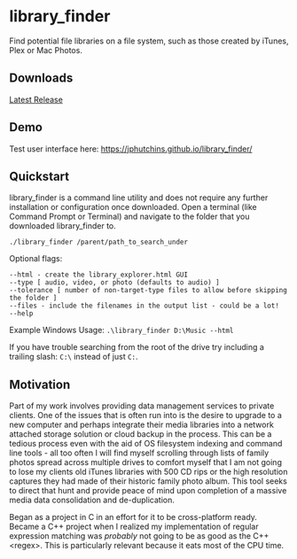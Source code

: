 # library_finder
Find potential file libraries on a file system, such as those created by iTunes, Plex or Mac Photos.
## Downloads
[Latest Release](https://github.com/JPHutchins/library_finder/releases)
## Demo
Test user interface here: https://jphutchins.github.io/library_finder/
## Quickstart
library_finder is a command line utility and does not require any further installation or configuration once downloaded. Open a terminal (like Command Prompt or Terminal) and navigate to the folder that you downloaded library_finder to.
```
./library_finder /parent/path_to_search_under
```
Optional flags: 
```
--html - create the library_explorer.html GUI
--type [ audio, video, or photo (defaults to audio) ]
--tolerance [ number of non-target-type files to allow before skipping the folder ]
--files - include the filenames in the output list - could be a lot!
--help
```

Example Windows Usage: `.\library_finder D:\Music --html`

If you have trouble searching from the root of the drive try including a trailing slash: `C:\` instead of just `C:`.

## Motivation

Part of my work involves providing data management services to private clients.  One of the issues
that is often run into is the desire to upgrade to a new computer and perhaps integrate their media
libraries into a network attached storage solution or cloud backup in the process.  This can be a
tedious process even with the aid of OS filesystem indexing and command line tools - all too often
I will find myself scrolling through lists of family photos spread across multiple drives to comfort
myself that I am not going to lose my clients old iTunes libraries with 500 CD rips or the
high resolution captures they had made of their historic family photo album.  This tool seeks to
direct that hunt and provide peace of mind upon completion of a massive media data consolidation and
de-duplication.

Began as a project in C in an effort for it to be cross-platform ready.
Became a C++ project when I realized my implementation of regular expression matching was *probably*
not going to be as good as the C++ &lt;regex&gt;.  This is particularly relevant because it eats most of the
CPU time.

